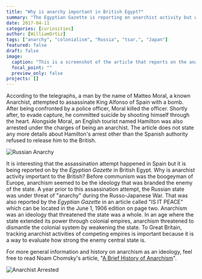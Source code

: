 ```yaml
---
title: "Why is anarchy important in British Egypt?"
summary: "The Egyptian Gazette is reporting on anarchist activity but why is that important to British Egypt?"
date: 2017-04-11
categories: [curiosities]
author: [WilliamOrtiz]
tags: ["anarchy", "colonialism", "Russia", "tsar,", "Japan"]
featured: false
draft: false
image:
  caption: "This is a screenshot of the article that reports on the anarchist assassination attempt on King Alfonso."
  focal_point: ""
  preview_only: false
projects: []
---
```

According to the telegraphs, a man by the name of Matteo Moral, a known Anarchist, attempted to assassinate King Alfonso of Spain with a bomb. After being confronted by a police officer, Moral killed the officer. Shortly after, to evade capture, he committed suicide by shooting himself through the heart. Alongside Moral, an English tourist named Hamilton was also arrested under the charges of being an anarchist. The article does not state any more details about Hamilton's arrest other than the Spanish authority refused to release him to the British. 

![Russian Anarchy](https://github.com/dig-eg-gaz/dig-eg-gaz.github.io/blob/master/images/Russian-Anarchy.png?raw=true)

It is interesting that the assassination attempt happened in Spain but it is being reported on by the *Egyptian Gazette* in British Egypt. Why is anarchist activity important to the British? Before communism was the boogeyman of Europe, anarchism seemed to be the ideology that was branded the enemy of the state. A year prior to this assassination attempt, the Russian state was under threat of "anarchy" during the Russo-Japanese War. That was also reported by the *Egyptian Gazette* in an article called "IS IT PEACE" which can be located in the June 1, 1906 edition on page two. Anarchism was an ideology that threatened the state was a whole. In an age where the state extended its power through colonial empires, anarchism threatened to dismantle the colonial system by weakening the state. To Great Britain, tracking anarchist activities of competing empires is important because it is a way to evaluate how strong the enemy central state is.   

For more general information and history on anarchism as an ideology, feel free to read Noam Chomsky's article, "[A Brief History of Anarchism](http://inthesetimes.com/article/16081/a_history_of_anarchism/)".


![Anarchist Arrested](Anarchist-Arrested.png)
